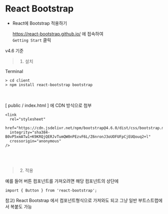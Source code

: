 # React Bootstrap 

* React에 Bootstrap 적용하기
  

  https://react-bootstrap.github.io/ 에 접속하여 </br>
  `Getting Start` 클릭

 v4.6 기준
> 1. 설치

Terminal
```
> cd client
> npm install react-bootstrap bootstrap
```
</br></br>
[ public / index.html ] 에 CDN 방식으로 첨부 
```
<link
  rel="stylesheet"
  href="https://cdn.jsdelivr.net/npm/bootstrap@4.6.0/dist/css/bootstrap.min.css"
  integrity="sha384-B0vP5xmATw1+K9KRQjQERJvTumQW0nPEzvF6L/Z6nronJ3oUOFUFpCjEUQouq2+l"
  crossorigin="anonymous"
/>
```

</br></br>

> 2. 적용

예를 들어 버튼 컴포넌트를 가져오려면
해당 컴포넌트의 상단에 
```
import { Button } from 'react-bootstrap';
```

참고) React Bootstrap 에서 컴포넌트형식으로 가져와도 되고 그냥 일반 부트스트랩에서 복붙도 가능



